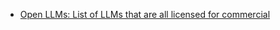 * [Open LLMs: List of LLMs that are all licensed for commercial](https://github.com/eugeneyan/open-llms)

